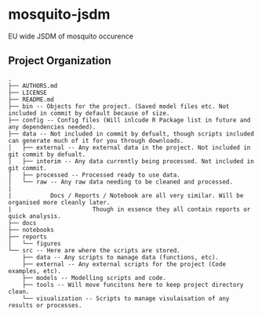 mosquito-jsdm
==============================

EU wide JSDM of mosquito occurence

Project Organization
--------------------

    .
    ├── AUTHORS.md
    ├── LICENSE
    ├── README.md
    ├── bin -- Objects for the project. (Saved model files etc. Not included in commit by default because of size.
    ├── config -- Config files (Will inlcude R Package list in future and any dependencies needed).
    ├── data -- Not included in commit by defualt, though scripts included can generate much of it for you through downloads.
    │   ├── external -- Any external data in the project. Not included in git commit by defualt.
    │   ├── interim -- Any data currently being processed. Not included in git commit.
    │   ├── processed -- Processed ready to use data. 
    │   └── raw -- Any raw data needing to be cleaned and processed.
    |
    |           Docs / Reports / Notebook are all very similar. Will be organised more cleanly later. 
    |                       Though in essence they all contain reports or quick analysis.
    ├── docs
    ├── notebooks
    ├── reports
    │   └── figures
    └── src -- Here are where the scripts are stored.
        ├── data -- Any scripts to manage data (functions, etc).
        ├── external -- Any external scripts for the project (Code examples, etc).
        ├── models -- Modelling scripts and code.
        ├── tools -- Will move funcitons here to keep project directory clean.
        └── visualization -- Scripts to manage visulaisation of any results or processes.
